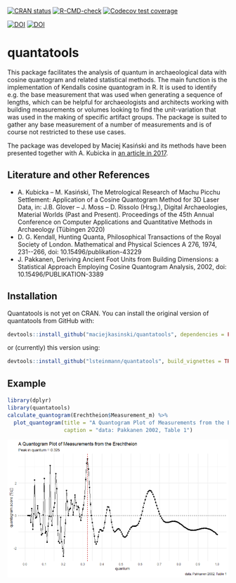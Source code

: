 <!-- badges: start -->
[![CRAN status](https://www.r-pkg.org/badges/version/quantatools)](https://CRAN.R-project.org/package=quantatools)
[![R-CMD-check](https://github.com/lsteinmann/quantatools/workflows/R-CMD-check/badge.svg)](https://github.com/lsteinmann/quantatools/actions)
[![Codecov test coverage](https://codecov.io/gh/lsteinmann/quantatools/branch/update/graph/badge.svg)](https://codecov.io/gh/lsteinmann/quantatools?branch=update)


[![DOI](https://zenodo.org/badge/140330551.svg)](https://zenodo.org/badge/latestdoi/140330551)
[![DOI](https://img.shields.io/static/v1?label=Publication&message=10.15496/publikation-43229&color=green)](http://dx.doi.org/10.15496/publikation-43229)
<!-- badges: end -->


quantatools
===========

This package facilitates the analysis of quantum in archaeological data with cosine quantogram and related statistical methods. The main function is the implementation of Kendalls cosine quantogram in R. It is used to identify e.g. the base measurement that was used when generating a sequence of lengths, which can be helpful for archaeologists and architects working with building measurements or volumes looking to find the unit-variation that was used in the making of specific artifact groups. The package is suited to gather any base measurement of a number of measurements and is of course not restricted to these use cases. 

The package was developed by Maciej Kasiński and its methods have been presented together with A. Kubicka in [an article in 2017](http://dx.doi.org/10.15496/publikation-43229).

Literature and other References
------------

* A. Kubicka – M. Kasiński, The Metrological Research of Machu Picchu Settlement: Application of a Cosine Quantogram Method for 3D Laser Data, in: J.B. Glover – J. Moss – D. Rissolo (Hrsg.), Digital Archaeologies, Material Worlds (Past and Present). Proceedings of the 45th Annual Conference on Computer Applications and Quantitative Methods in Archaeology (Tübingen 2020)
* D. G. Kendall, Hunting Quanta, Philosophical Transactions of the Royal Society of London. Mathematical and Physical Sciences A 276, 1974, 231--266, doi: 10.15496/publikation-43229
* J. Pakkanen, Deriving Ancient Foot Units from Building Dimensions: a Statistical Approach Employing Cosine Quantogram Analysis, 2002, doi: 10.15496/PUBLIKATION-3389 





Installation
------------

Quantatools is not yet on CRAN. You can install the original version of quantatools from GitHub with:

``` r
devtools::install_github("maciejkasinski/quantatools", dependencies = FALSE)
```

or (currently) this version using:

``` r
devtools::install_github("lsteinmann/quantatools", build_vignettes = TRUE)
```



Example
------------

``` r
library(dplyr)
library(quantatools)
calculate_quantogram(Erechtheion$Measurement_m) %>%
  plot_quantogram(title = "A Quantogram Plot of Measurements from the Erechtheion",
                  caption = "data: Pakkanen 2002, Table 1")
```

![A Quantogram Plot of Measurements from the Erechtheion](inst/extdata/quantogram.png "A Quantogram Plot of Measurements from the Erechtheion")


